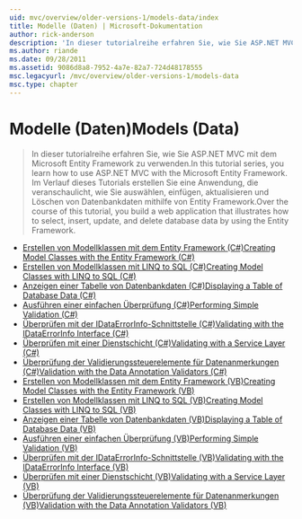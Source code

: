 ```yaml
---
uid: mvc/overview/older-versions-1/models-data/index
title: Modelle (Daten) | Microsoft-Dokumentation
author: rick-anderson
description: 'In dieser tutorialreihe erfahren Sie, wie Sie ASP.NET MVC mit dem Microsoft Entity Framework zu verwenden. Im Verlauf dieses Tutorials erstellen Sie eine Webanwendung...'
ms.author: riande
ms.date: 09/28/2011
ms.assetid: 9086d8a8-7952-4a7e-82a7-724d48178555
msc.legacyurl: /mvc/overview/older-versions-1/models-data
msc.type: chapter
---
```

<a name="models-data"></a><span data-ttu-id="df400-104">Modelle (Daten)</span><span class="sxs-lookup"><span data-stu-id="df400-104">Models (Data)</span></span>
====================
> <span data-ttu-id="df400-105">In dieser tutorialreihe erfahren Sie, wie Sie ASP.NET MVC mit dem Microsoft Entity Framework zu verwenden.</span><span class="sxs-lookup"><span data-stu-id="df400-105">In this tutorial series, you learn how to use ASP.NET MVC with the Microsoft Entity Framework.</span></span> <span data-ttu-id="df400-106">Im Verlauf dieses Tutorials erstellen Sie eine Anwendung, die veranschaulicht, wie Sie auswählen, einfügen, aktualisieren und Löschen von Datenbankdaten mithilfe von Entity Framework.</span><span class="sxs-lookup"><span data-stu-id="df400-106">Over the course of this tutorial, you build a web application that illustrates how to select, insert, update, and delete database data by using the Entity Framework.</span></span>


- [<span data-ttu-id="df400-107">Erstellen von Modellklassen mit dem Entity Framework (C#)</span><span class="sxs-lookup"><span data-stu-id="df400-107">Creating Model Classes with the Entity Framework (C#)</span></span>](creating-model-classes-with-the-entity-framework-cs.md)
- [<span data-ttu-id="df400-108">Erstellen von Modellklassen mit LINQ to SQL (C#)</span><span class="sxs-lookup"><span data-stu-id="df400-108">Creating Model Classes with LINQ to SQL (C#)</span></span>](creating-model-classes-with-linq-to-sql-cs.md)
- [<span data-ttu-id="df400-109">Anzeigen einer Tabelle von Datenbankdaten (C#)</span><span class="sxs-lookup"><span data-stu-id="df400-109">Displaying a Table of Database Data (C#)</span></span>](displaying-a-table-of-database-data-cs.md)
- [<span data-ttu-id="df400-110">Ausführen einer einfachen Überprüfung (C#)</span><span class="sxs-lookup"><span data-stu-id="df400-110">Performing Simple Validation (C#)</span></span>](performing-simple-validation-cs.md)
- [<span data-ttu-id="df400-111">Überprüfen mit der IDataErrorInfo-Schnittstelle (C#)</span><span class="sxs-lookup"><span data-stu-id="df400-111">Validating with the IDataErrorInfo Interface (C#)</span></span>](validating-with-the-idataerrorinfo-interface-cs.md)
- [<span data-ttu-id="df400-112">Überprüfen mit einer Dienstschicht (C#)</span><span class="sxs-lookup"><span data-stu-id="df400-112">Validating with a Service Layer (C#)</span></span>](validating-with-a-service-layer-cs.md)
- [<span data-ttu-id="df400-113">Überprüfung der Validierungssteuerelemente für Datenanmerkungen (C#)</span><span class="sxs-lookup"><span data-stu-id="df400-113">Validation with the Data Annotation Validators (C#)</span></span>](validation-with-the-data-annotation-validators-cs.md)
- [<span data-ttu-id="df400-114">Erstellen von Modellklassen mit dem Entity Framework (VB)</span><span class="sxs-lookup"><span data-stu-id="df400-114">Creating Model Classes with the Entity Framework (VB)</span></span>](creating-model-classes-with-the-entity-framework-vb.md)
- [<span data-ttu-id="df400-115">Erstellen von Modellklassen mit LINQ to SQL (VB)</span><span class="sxs-lookup"><span data-stu-id="df400-115">Creating Model Classes with LINQ to SQL (VB)</span></span>](creating-model-classes-with-linq-to-sql-vb.md)
- [<span data-ttu-id="df400-116">Anzeigen einer Tabelle von Datenbankdaten (VB)</span><span class="sxs-lookup"><span data-stu-id="df400-116">Displaying a Table of Database Data (VB)</span></span>](displaying-a-table-of-database-data-vb.md)
- [<span data-ttu-id="df400-117">Ausführen einer einfachen Überprüfung (VB)</span><span class="sxs-lookup"><span data-stu-id="df400-117">Performing Simple Validation (VB)</span></span>](performing-simple-validation-vb.md)
- [<span data-ttu-id="df400-118">Überprüfen mit der IDataErrorInfo-Schnittstelle (VB)</span><span class="sxs-lookup"><span data-stu-id="df400-118">Validating with the IDataErrorInfo Interface (VB)</span></span>](validating-with-the-idataerrorinfo-interface-vb.md)
- [<span data-ttu-id="df400-119">Überprüfen mit einer Dienstschicht (VB)</span><span class="sxs-lookup"><span data-stu-id="df400-119">Validating with a Service Layer (VB)</span></span>](validating-with-a-service-layer-vb.md)
- [<span data-ttu-id="df400-120">Überprüfung der Validierungssteuerelemente für Datenanmerkungen (VB)</span><span class="sxs-lookup"><span data-stu-id="df400-120">Validation with the Data Annotation Validators (VB)</span></span>](validation-with-the-data-annotation-validators-vb.md)
